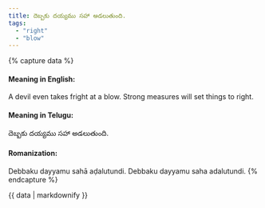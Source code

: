 ```yaml
---
title: దెబ్బకు దయ్యము సహా అడలుతుంది.
tags:
  - "right"
  - "blow"
---
```


{% capture data %}
#### Meaning in English:
A devil even takes fright at a blow.
Strong measures will set things to right.

#### Meaning in Telugu:
దెబ్బకు దయ్యము సహా అడలుతుంది.

#### Romanization:
Debbaku dayyamu sahā aḍalutundi.
Debbaku dayyamu saha adalutundi.
{% endcapture %}

{{ data | markdownify }}

